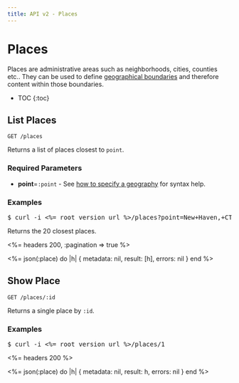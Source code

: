 ```yaml
---
title: API v2 - Places
---
```


# Places

Places are administrative areas such as neighborhoods, cities, counties etc.. They can be used to define <a href="/#geography">geographical boundaries</a> and therefore content within those boundaries.

* TOC
{:toc}

## List Places

    GET /places

Returns a list of places closest to `point`.

### Required Parameters

* **point**=`:point` - See <a href="/#geography">how to specify a geography</a> for syntax help.

### Examples

<pre class="terminal">
$ curl -i <%= root_version_url %>/places?point=New+Haven,+CT
</pre>

Returns the 20 closest places.

<%= headers 200, :pagination => true %>

<%= 
  json(:place) do |h| 
    { metadata: nil,
      result: [h],
      errors: nil
    }
  end 
%>

## Show Place

    GET /places/:id

Returns a single place by `:id`.

### Examples

<pre class="terminal">
$ curl -i <%= root_version_url %>/places/1
</pre>



<%= headers 200 %>

<%= 
  json(:place) do |h| 
    { metadata: nil,
      result: h,
      errors: nil
    }
  end 
%>
